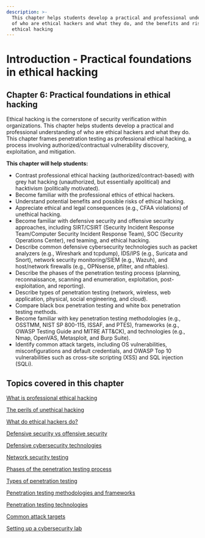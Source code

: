 ```yaml
---
description: >-
  This chapter helps students develop a practical and professional understanding
  of who are ethical hackers and what they do, and the benefits and risks of
  ethical hacking
---
```


# Introduction - Practical foundations in ethical hacking

## Chapter 6: Practical foundations in ethical hacking

Ethical hacking is the cornerstone of security verification within organizations. This chapter helps students develop a practical and professional understanding of who are ethical hackers and what they do. This chapter frames penetration testing as professional ethical hacking, a process involving authorized/contractual vulnerability discovery, exploitation, and mitigation.

**This chapter will help students:**

* Contrast professional ethical hacking (authorized/contract-based) with grey hat hacking (unauthorized, but essentially apolitical) and hacktivism (politically motivated).
* Become familiar with the professional ethics of ethical hackers.
* Understand potential benefits and possible risks of ethical hacking.
* Appreciate ethical and legal consequences (e.g., CFAA violations) of unethical hacking.
* Become familiar with defensive security and offensive security approaches, including SIRT/CSIRT (Security Incident Response Team/Computer Security Incident Response Team), SOC (Security Operations Center), red teaming, and ethical hacking.
* Describe common defensive cybersecurity technologies such as packet analyzers (e.g., Wireshark and tcpdump), IDS/IPS (e.g., Suricata and Snort), network security monitoring/SIEM (e.g., Wazuh), and host/network firewalls (e.g., OPNsense, pfilter, and nftables).
* Describe the phases of the penetration testing process (planning, reconnaissance, scanning and enumeration, exploitation, post-exploitation, and reporting).
* Describe types of penetration testing (network, wireless, web application, physical, social engineering, and cloud).
* Compare black box penetration testing and white box penetration testing methods.
* Become familiar with key penetration testing methodologies (e.g., OSSTMM, NIST SP 800-115, ISSAF, and PTES), frameworks (e.g., OWASP Testing Guide and MITRE ATT\&CK), and technologies (e.g., Nmap, OpenVAS, Metasploit, and Burp Suite).
* Identify common attack targets, including OS vulnerabilities, misconfigurations and default credentials, and OWASP Top 10 vulnerabilities such as cross-site scripting (XSS) and SQL injection (SQLi).

## Topics covered in this chapter

[What is professional ethical hacking](what-is-professional-ethical-hacking-1.md)

[The perils of unethical hacking](the-perils-of-unethical-hacking.md)

[What do ethical hackers do?](what-do-ethical-hackers-do.md)

[Defensive security vs offensive security](defensive-security-vs-offensive-security.md)

[Defensive cybersecurity technologies](defensive-cybersecurity-technologies/)

[Network security testing](network-security-testing.md)

[Phases of the penetration testing process](phases-of-the-penetration-testing-process/)

[Types of penetration testing](types-of-penetration-testing.md)

[Penetration testing methodologies and frameworks](penetration-testing-methodologies-and-frameworks/)

[Penetration testing technologies](penetration-testing-technologies/)

[Common attack targets](common-attack-targets/)

[Setting up a cybersecurity lab](setting-up-a-cybersecurity-lab/)
